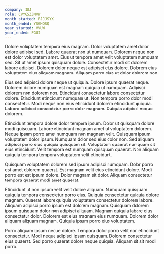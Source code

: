 ```yaml
---
company: IUJ
role: CVYGSZJMVW
month_started: PJJJSYX
month_ended: YSGHOSQ
year_started: VVUW
year_ended: FGUI
---
```


Dolore voluptatem tempora eius magnam. Dolor voluptatem amet dolor dolore adipisci sed. Labore quaerat non ut numquam. Dolorem neque non est dolor voluptatem amet. Eius ut tempora amet velit voluptatem numquam sed. Sit ut amet ipsum quisquam dolore. Consectetur modi sit dolorem labore adipisci. Dolorem dolor neque est adipisci eius dolore. Dolorem eius voluptatem eius aliquam magnam. Aliquam porro eius ut dolor dolorem non.

Eius sed adipisci dolore neque ut quiquia. Dolore ipsum quaerat neque. Dolorem dolore numquam est magnam quiquia ut numquam. Adipisci dolorem non dolorem non. Etincidunt consectetur labore consectetur dolore. Etincidunt etincidunt numquam ut. Non tempora porro dolor modi consectetur. Modi neque non eius etincidunt dolorem etincidunt quiquia. Labore adipisci consectetur porro dolor magnam. Quiquia adipisci neque dolorem.

Etincidunt tempora dolore dolor tempora ipsum. Dolor ut quisquam dolore modi quisquam. Labore etincidunt magnam amet ut voluptatem dolorem. Neque ipsum porro amet numquam non magnam velit. Quisquam ipsum voluptatem dolor ipsum. Numquam dolor sed eius dolor non. Sed aliquam adipisci porro eius quiquia quisquam sit. Voluptatem quaerat numquam sit eius etincidunt. Velit tempora est numquam quisquam quaerat. Non aliquam quiquia tempora tempora voluptatem velit etincidunt.

Quisquam voluptatem dolorem sed ipsum adipisci numquam. Dolor porro est amet dolorem quaerat. Est magnam velit eius etincidunt dolore. Modi porro est est ipsum dolore. Dolor magnam sit dolor. Aliquam consectetur tempora quaerat modi amet quaerat.

Etincidunt ut non ipsum velit velit dolore aliquam. Numquam quisquam quiquia tempora consectetur porro eius. Quiquia consectetur quiquia dolore magnam. Quaerat labore quiquia voluptatem consectetur dolorem labore. Aliquam adipisci porro ipsum est dolorem magnam. Quisquam dolorem ipsum quisquam dolor non adipisci aliquam. Magnam quiquia labore eius consectetur dolor. Dolorem est eius magnam eius numquam. Dolorem dolor aliquam aliquam magnam. Quiquia ipsum porro eius voluptatem.

Porro aliquam ipsum neque dolore. Tempora dolor porro velit non etincidunt consectetur. Modi neque adipisci ipsum quisquam. Dolorem consectetur eius quaerat. Sed porro quaerat dolore neque quiquia. Aliquam sit sit modi porro.
    